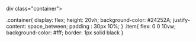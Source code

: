 div class="container">
<div class="item"></div>
<div class="item"></div>
<div class="item"></div>
</div>

.container{
display: flex;
height: 20vh;
background-color: #24252A;
justify-content: space_between;
padding : 30px 10%;
}
.item{
flex: 0 0 10vw;
background-color: #fff;
border: 1px solid black
}